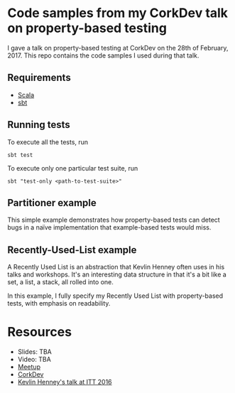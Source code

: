 # Code samples from my CorkDev talk on property-based testing

I gave a talk on property-based testing at CorkDev on the 28th of February,
2017. This repo contains the code samples I used during that talk.

## Requirements

- [Scala](http://www.scala-lang.org/)
- [sbt](http://www.scala-sbt.org/)

## Running tests

To execute all the tests, run

```
sbt test
```

To execute only one particular test suite, run

```
sbt "test-only <path-to-test-suite>"
```

## Partitioner example

This simple example demonstrates how property-based tests can detect bugs
in a naïve implementation that example-based tests would miss.

## Recently-Used-List example

A Recently Used List is an abstraction that Kevlin Henney often uses in his
talks and workshops. It's an interesting data structure in that it's a bit
like a set, a list, a stack, all rolled into one.

In this example, I fully specify my Recently Used List with property-based
tests, with emphasis on readability.

# Resources

- Slides: TBA
- Video: TBA
- [Meetup](https://www.meetup.com/corkdev-io/events/237848006/)
- [CorkDev](http://corkdev.io/)
- [Kevlin Henney's talk at ITT 2016](https://www.youtube.com/watch?v=ZsHMHukIlJY#t=5m15s)
